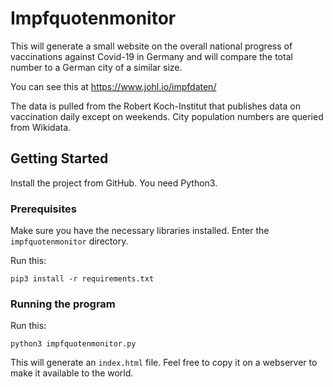 # Impfquotenmonitor

This will generate a small website on the overall national progress of vaccinations against Covid-19 in Germany and will compare the total number to a German city of a similar size.

You can see this at https://www.johl.io/impfdaten/

The data is pulled from the Robert Koch-Institut that publishes data on vaccination daily except on weekends. City population numbers are queried from Wikidata.

## Getting Started

Install the project from GitHub. You need Python3.

### Prerequisites

Make sure you have the necessary libraries installed. Enter the `impfquotenmonitor` directory.

Run this:

```
pip3 install -r requirements.txt
```

### Running the program

Run this:

```
python3 impfquotenmonitor.py
```

This will generate an `index.html` file. Feel free to copy it on a webserver to make it available to the world.
